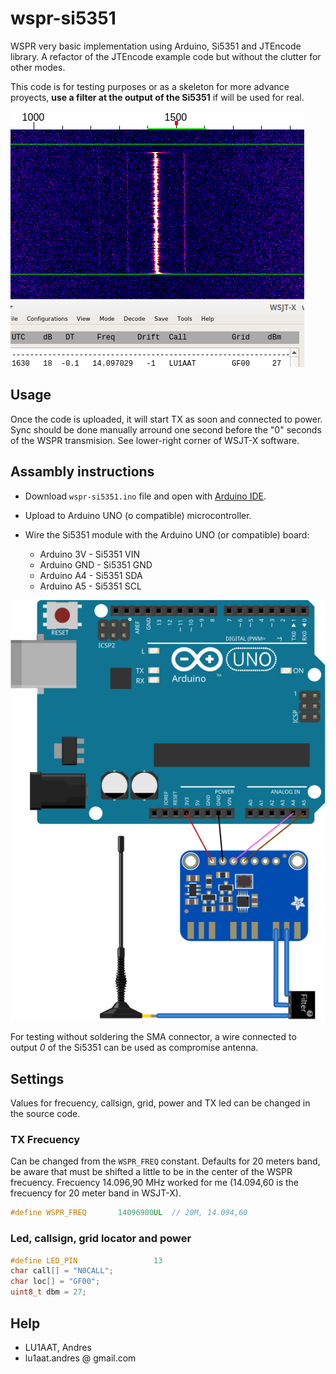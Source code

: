 # wspr-si5351

WSPR very basic implementation using Arduino, Si5351 and JTEncode library. A refactor of the JTEncode example code but without the clutter for other modes.

This code is for testing purposes or as a skeleton for more advance proyects, **use a filter at the output of the Si5351** if will be used for real.

<img src="./screenshot-wsjtx.png">


## Usage

Once the code is uploaded, it will start TX as soon and connected to power. Sync should be done manually arround one second before the "0" seconds of the WSPR transmision. See lower-right corner of WSJT-X software.


## Assambly instructions

* Download `wspr-si5351.ino` file and open with [Arduino IDE](https://www.arduino.cc/en/main/software).
* Upload to Arduino UNO (o compatible) microcontroller.
* Wire the Si5351 module with the Arduino UNO (or compatible) board:

    * Arduino 3V    -   Si5351 VIN
    * Arduino GND   -   Si5351 GND
    * Arduino A4    -   Si5351 SDA
    * Arduino A5   -    Si5351 SCL

<img src="./wspr-si5351-sketch_bb.svg">

For testing without soldering the SMA connector, a wire connected to output _0_ of the Si5351 can be used as compromise antenna.

## Settings

Values for frecuency, callsign, grid, power and TX led can be changed in the source code.

### TX Frecuency

Can be changed from the `WSPR_FREQ` constant. Defaults for 20 meters band, be aware that must be shifted a little to be in the center of the WSPR frecuency. Frecuency 14.096,90 MHz worked for me (14.094,60 is the frecuency for 20 meter band in WSJT-X).

```c
#define WSPR_FREQ       14096900UL  // 20M, 14.094,60
```

### Led, callsign, grid locator and power

```c
#define LED_PIN                 13
char call[] = "N0CALL";
char loc[] = "GF00";
uint8_t dbm = 27;
```

## Help

- LU1AAT, Andres
- lu1aat.andres @ gmail.com
